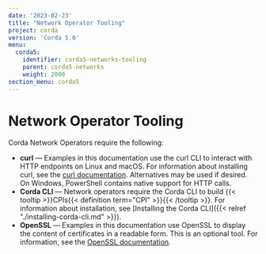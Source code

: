 ```yaml
---
date: '2023-02-23'
title: "Network Operator Tooling"
project: corda
version: 'Corda 5.0'
menu:
  corda5:
    identifier: corda5-networks-tooling
    parent: corda5-networks
    weight: 2000
section_menu: corda5
---
```

# Network Operator Tooling
Corda Network Operators require the following:

* **curl** — Examples in this documentation use the curl CLI to interact with HTTP endpoints on Linux and macOS. For information about installing curl, see the [curl documentation](https://curl.se/). Alternatives may be used if desired. On Windows, PowerShell contains native support for HTTP calls.
* **Corda CLI** — Network operators require the Corda CLI to build {{< tooltip >}}CPIs{{< definition term="CPI" >}}{{< /tooltip >}}.
For information about installation, see [Installing the Corda CLI]({{< relref "./installing-corda-cli.md" >}}).
* **OpenSSL** — Examples in this documentation use OpenSSL to display the content of certificates in a readable form. This is an optional tool. For information, see the [OpenSSL documentation](https://www.openssl.org/docs/). 